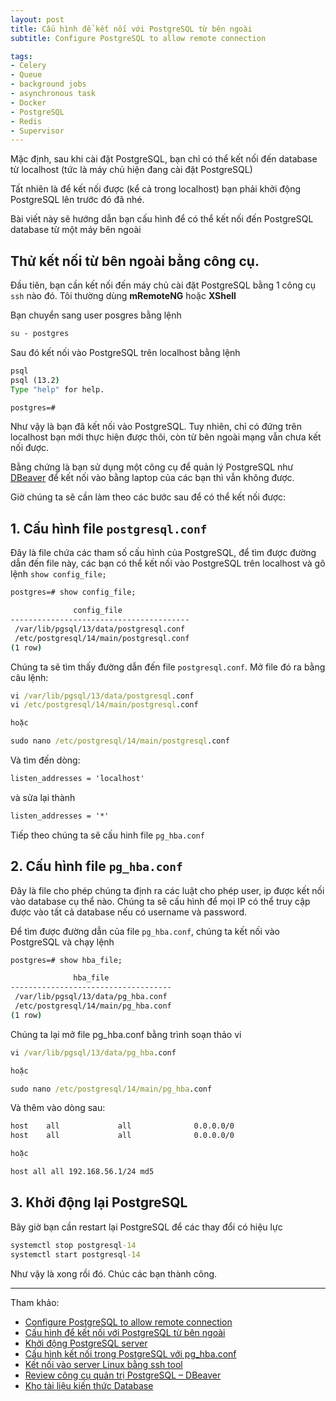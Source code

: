 ```yaml
---
layout: post
title: Cấu hình để kết nối với PostgreSQL từ bên ngoài
subtitle: Configure PostgreSQL to allow remote connection

tags:
- Celery
- Queue
- background jobs
- asynchronous task
- Docker
- PostgreSQL
- Redis
- Supervisor
---
```


Mặc định, sau khi cài đặt PostgreSQL, bạn chỉ có thể kết nối đến database từ localhost (tức là máy chủ hiện đang cài đặt PostgreSQL)

Tất nhiên là để kết nối được (kể cả trong localhost) bạn phải khởi động PostgreSQL lên trước đó đã nhé.

Bài viết này sẽ hướng dẫn bạn cấu hình để có thể kết nối đến PostgreSQL database từ một máy bên ngoài


## Thử kết nối từ bên ngoài bằng công cụ.

Đầu tiên, bạn cần kết nối đến máy chủ cài đặt PostgreSQL bằng 1 công cụ `ssh` nào đó. Tôi thường dùng **mRemoteNG** hoặc **XShell**

Bạn chuyển sang user posgres bằng lệnh

```bat
su - postgres
```

Sau đó kết nối vào PostgreSQL trên localhost bằng lệnh

```bat
psql
psql (13.2)
Type "help" for help.

postgres=#
```

Như vậy là bạn đã kết nối vào PostgreSQL. Tuy nhiên, chỉ có đứng trên localhost bạn mới thực hiện được thôi, còn từ bên ngoài mạng vẫn chưa kết nối được.

Bằng chứng là bạn sử dụng một công cụ để quản lý PostgreSQL như [DBeaver](https://dbeaver.io) để kết nối vào bằng laptop của các bạn thì vẫn không được.

Giờ chúng ta sẽ cần làm theo các bước sau để có thể kết nối được:

## 1. Cấu hình file `postgresql.conf`

Đây là file chứa các tham số cấu hình của PostgreSQL, để tìm được đường dẫn đến file này, các bạn có thể kết nối vào PostgreSQL trên localhost và gõ lệnh `show config_file;`

```bat
postgres=# show config_file;
```

```bat
              config_file               
----------------------------------------
 /var/lib/pgsql/13/data/postgresql.conf
 /etc/postgresql/14/main/postgresql.conf
(1 row)
```

Chúng ta sẽ tìm thấy đường dẫn đến file `postgresql.conf`. Mở file đó ra bằng câu lệnh:

```bat
vi /var/lib/pgsql/13/data/postgresql.conf
vi /etc/postgresql/14/main/postgresql.conf

hoặc

sudo nano /etc/postgresql/14/main/postgresql.conf
```

Và tìm đến dòng:
```txt
listen_addresses = 'localhost'
```
và sửa lại thành
```txt
listen_addresses = '*'
```

Tiếp theo chúng ta sẽ cấu hinh file `pg_hba.conf`

## 2. Cấu hình file `pg_hba.conf`

Đây là file cho phép chúng ta định ra các luật cho phép user, ip được kết nối vào database cụ thể nào. Chúng ta sẽ cấu hình để mọi IP có thể truy cập được vào tất cả database nếu có username và password.

Để tìm được đường dẫn của file `pg_hba.conf`, chúng ta kết nối vào PostgreSQL và chạy lệnh

```bat
postgres=# show hba_file;
```

```bat
              hba_file              
------------------------------------
 /var/lib/pgsql/13/data/pg_hba.conf
 /etc/postgresql/14/main/pg_hba.conf
(1 row)
```

Chúng ta lại mở file pg_hba.conf bằng trình soạn thảo vi

```bat
vi /var/lib/pgsql/13/data/pg_hba.conf

hoặc

sudo nano /etc/postgresql/14/main/pg_hba.conf
```

Và thêm vào dòng sau:
```txt
host    all             all              0.0.0.0/0                       md5
host    all             all              0.0.0.0/0                       md5

hoặc

host all all 192.168.56.1/24 md5
```


## 3. Khởi động lại PostgreSQL

Bây giờ bạn cần restart lại PostgreSQL để các thay đổi có hiệu lực

```bat
systemctl stop postgresql-14
systemctl start postgresql-14
```


Như vậy là xong rồi đó. Chúc các bạn thành công.

-----
Tham khảo:
- [Configure PostgreSQL to allow remote connection](https://www.bigbinary.com/blog/configure-postgresql-to-allow-remote-connection)
- [Cấu hình để kết nối với PostgreSQL từ bên ngoài](https://dangxuanduy.com/database/cau-hinh-de-ket-noi-voi-postgresql-tu-ben-ngoai/)
- [Khởi động PostgreSQL server](https://dangxuanduy.com/database/khoi-dong-postgresql-server/)
- [Cấu hình kết nối trong PostgreSQL với pg_hba.conf](https://dangxuanduy.com/database/cau-hinh-chinh-sach-ket-noi-trong-postgresql-voi-pg-hba_conf/)
- [Kết nối vào server Linux bằng ssh tool](https://dangxuanduy.com/lap-trinh/bash-shell/ket-noi-vao-server-linux-bang-ssh-tool/)
- [Review công cụ quản trị PostgreSQL – DBeaver](https://dangxuanduy.com/database/review-cong-cu-quan-tri-postgresql-dbeaver/)
- [Kho tài liệu kiến thức Database](https://www.facebook.com/groups/khotailieukienthucdatabase)